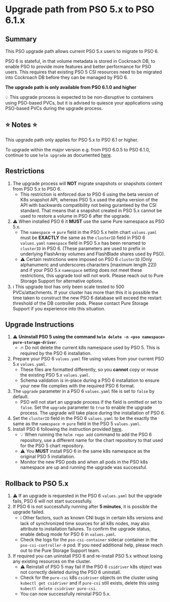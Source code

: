 # Upgrade path from PSO 5.x to PSO 6.1.x

## Summary
This PSO upgrade path allows current PSO 5.x users to migrate to PSO 6.

PSO 6 is stateful, in that volume metadata is stored in Cockroach DB, to enable PSO to provide more features and better performance for PSO users. This requires that existing PSO 5 CSI resources need to be migrated into Cockroach DB before they can be managed by PSO 6.

**The upgrade path is only available from PSO 6.1.0 and higher**

:bulb: This upgrade process is expected to be non-disruptive to containers using PSO-based PVCs, but it is advised to quiesce your applications using PSO-based PVCs during the upgrade process.

## :star: Notes :star:
This upgrade path only applies for PSO 5.x to PSO 6.1 or higher. 

To upgrade within the major version e.g. from PSO 6.0.5 to PSO 6.1.0, continue to use ```helm upgrade``` as documented [here](../pure-pso/README.md#upgrading-within-major-verstion).

## Restrictions
1. The upgrade process will **NOT** migrate snapshots or snapshots content from PSO 5.x to PSO 6.
   * This restriction is enforced due to PSO 6 using the beta version of K8s snapshot API, whereas PSO 5.x used the alpha version of the API with backwards compatibility not being guranteed by the CSI standard. That means that a snapshot created in PSO 5.x cannot be used to restore a volume in PSO 6 after the upgrade.
2. :warning: When installed PSO 6 it **MUST** use the same Pure namespace as PSO 5.x. 
   * The `namespace` -> `pure` field in the PSO 5.x helm chart `values.yaml` must be **EXACTLY** the same as the `clusterID` field in PSO 6 `values.yaml` `namespace` field in PSO 5.x has been renamed to `clusterID` in PSO 6. (These parameters are used to prefix in underlying FlashArray volumes and FlashBlade shares used by PSO).
   * :warning: Certain restrictions were imposed on PSO 6 `clusterID` (Only alphanumeric and underscores characters [maximum length 22]) and if your PSO 5.x `namespace` setting does not meet these restrictions, this upgrade tool will not work. Please reach out to Pure Storage Support for alternative options.
3. :information_source: This upgrade tool has only been scale tested to 500 PVCs/attachments. If your cluster has more than this it is possible the time taken to construct the new PSO 6 database will exceed the restart threshold of the DB controller pods. Please contact Pure Storage Support if you experience into this situation.

## Upgrade Instructions
1. :warning: **Uninstall PSO 5 using the command `helm delete -n <pso namespace> pure-storage-driver`**. 
   * :fire: Do not delete the current k8s namespace used by PSO 5. This is required by the PSO 6 installation.
2. Prepare your PSO 6 `values.yaml` file using values from your current PSO 5.x `values.yaml`.
   * These files are formatted differently, so you **cannot** copy or reuse the existing PSO 5.x `values.yaml`.
   * Schema validation is in-place during a PSO 6 installation to ensure your new file complies with the required PSO 6 format.
3. The `upgrade` parameter in a PSO 6 `values.yaml` file is set to `false` by default.
   * PSO will not start an upgrade process if the field is omitted or set to `false`. Set the `upgrade` parameter  to `true` to enable the upgrade process. The upgrade will take place during the installation of PSO 6.
4. Set the `clusterID` field in the PSO 6 `values.yaml` to be the exactly the same as the `namespace` -> `pure` field in the PSO 5 `values.yaml`.
5. Install PSO 6 following the instruction provided [here](../pure-pso/README.md#installation).
   * :bulb: When running the  `helm repo add` command to add the PSO 6 repository, use a different name for the chart repository to that used for the PSO 5 chart repository.
   * :warning: You **MUST** install PSO 6 in the same k8s namespace as the original PSO 5 installation.
   * Monitor the new PSO pods and when all pods in the PSO k8s namespace are up and running the upgrade was successful.

## Rollback to PSO 5.x
1. :warning: If an upgrade is requested in the PSO 6 `values.yaml` but the upgrade fails, PSO 6 will not start successfully.
2. If PSO 6 is not successfully running after **5 minutes**, it is possible the upgrade failed.
   * :information_source: Other factors, such as known CNI bugs in certain k8s versions and lack of synchronized time sources for all k8s nodes, may also attribute to installation failures. To confirm the upgrade status, enable debug mode for PSO 6 in `values.yaml`.
   * Check the logs for the `pso-csi-container` sidecar container in the `pso-csi-controller-0` pod. If you need additional help, please reach out to the Pure Storage Support team.
3. If required you can uninstall PSO 6 and re-install PSO 5.x without losing any existing resources on the cluster.
   * :warning: Reinstall of PSO 5 may fail if the PSO 6 `csidriver` k8s object was not correctly deleted during the PSO 6 uninstall.
   * Check for the `pure-csi` k8s `csidriver` objects on the cluster using ``kubectl get csidriver`` and if `pure-csi` still exists, delete this using ``kubectl delete csidriver pure-csi``.
   * You can now successfully reinstal PSO 5.x.

